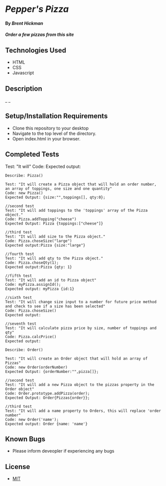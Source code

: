 # _Pepper's Pizza_

#### By _**Brent Hickman**_

#### _Order a few pizzas from this site_

## Technologies Used

* HTML
* CSS
* Javascript


## Description

_ _

## Setup/Installation Requirements

* Clone this repository to your desktop
* Navigate to the top level of the directory.
* Open index.html in your browser.

## Completed Tests
Test: "It will" Code: Expected output:

    Describe: Pizza()

    Test: "It will create a Pizza object that will hold an order number, an array of toppings, one size and one quantity"
    Code: new Pizza()
    Expected Output: {size:"",toppings[], qty:0};

    //second test
    Test: "It will add toppings to the 'toppings' array of the Pizza object."
    Code: Pizza.addTopping("cheese")
    Expected Output: Pizza {toppings:["cheese"]}

    //third test
    Test: "It will add size to the Pizza object." 
    Code: Pizza.choseSize("large")
    Expected output:Pizza {size:"large"}

    //fourth test
    Test: "It will add qty to the Pizza object." 
    Code: Pizza.choseQty(1);
    Expected output:Pizza {qty: 1}

    //fifth test
    Test: "It will add an id to Pizza object"
    Code: myPizza.assignId();
    Expected output: myPizza {id:1}

    //sixth test
    Test: "It will change size input to a number for future price method and check to see if a size has been selected" 
    Code: Pizza.choseSize()
    Expected output:

    //seventh test
    Test: "It will calculate pizza price by size, number of toppings and qty" 
    Code: Pizza.calcPrice()
    Expected output:

    Describe: Order()

    Test: "It will create an Order object that will hold an array of Pizzas"
    Code: new Order(orderNumber)
    Expected Output: {orderNumber:"",pizza[]};

    //second test
    Test: "It will add a new Pizza object to the pizzas property in the Order object"
    Code: Order.prototype.addPizza(order);
    Expected Output: Order{Pizzas{order}};

    //third test
    Test: "It will add a name property to Orders, this will replace 'order number" 
    Code: new Order('name');
    Expected output: Order {name: 'name'}




## Known Bugs

* Please inform deveopler if experiencing any bugs

## License

* [MIT](https://opensource.org/licenses/MIT)
